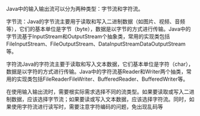 Java中的输入输出流可以分为两种类型：字节流和字符流。  
  
字节流：Java的字节流主要用于读取和写入二进制数据（如图片、视频、音频等），它们的基本单位是字节（byte），数据是以字节的方式进行传输。Java中的字节流基于InputStream和OutputStream个抽象类，常用的实现类包括FileInputStream、FileOutputStream、DataInputStreamDataOutputStream等。  
  
字符流Java的字符流主要于读取和写入文本数据，它们基本单位是字符（char），数据是以字符的方式进行传输。Java中的字符流基Reader和Writer两个抽类，常用的实现类包括FileReaderFileWriter、BufferedReader、BufferedWriter等。  
  
在使用输入输出流时，需要根实际需求选择不同的流类型。如果要读取或写入二进制数据，应该选择字节流；如果要读或写入文本数据，应该选择字符流。同时，如果使用字符流进行读写时，需要注意字符编码的问题，免出现乱码等